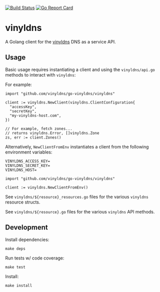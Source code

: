 [![Build Status](https://travis-ci.org/vinyldns/go-vinyldns.svg?branch=master)](https://travis-ci.org/vinyldns/go-vinyldns) [![Go Report Card](https://goreportcard.com/badge/github.com/vinyldns/go-vinyldns)](https://goreportcard.com/report/github.com/vinyldns/go-vinyldns)

# vinyldns

A Golang client for the [vinyldns](https://github.com/vinyldns/vinyldns) DNS as a service API.

## Usage

Basic usage requires instantiating a client and using the `vinyldns/api.go` methods to interact with `vinyldns`:

For example:

```golang
import "github.com/vinyldns/go-vinyldns/vinyldns"

client := vinyldns.NewClient(vinyldns.ClientConfiguration{
  "accessKey",
  "secretKey",
  "my-vinyldns-host.com",
})

// For example, fetch zones...
// returns vinyldns.Error, []vinyldns.Zone
zs, err := client.Zones()
```

Alternatively, `NewClientFromEnv` instantiates a client from the following environment variables:

```
VINYLDNS_ACCESS_KEY=
VINYLDNS_SECRET_KEY=
VINYLDNS_HOST=
```

```golang
import "github.com/vinyldns/go-vinyldns/vinyldns"

client := vinyldns.NewClientFromEnv()
```

See `vinyldns/${resource}_resources.go` files for the various `vinyldns` resource structs.

See `vinyldns/${resource}.go` files for the various `vinyldns` API methods.

## Development

Install dependencies:

```
make deps
```

Run tests w/ code coverage:

```
make test
```

Install:

```
make install
```
